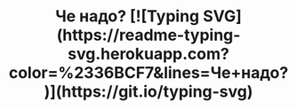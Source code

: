 <h1 align="center">Че надо?</a> 
[![Typing SVG](https://readme-typing-svg.herokuapp.com?color=%2336BCF7&lines=Че+надо?)](https://git.io/typing-svg)
